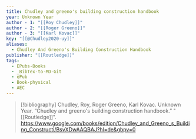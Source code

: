 ```yaml
---
title: Chudley and greeno's building construction handbook
year: Unknown Year
author - 1: "[[Roy Chudley]]"
author - 2: "[[Roger Greeno]]"
author - 3: "[[Karl Kovac]]"
key: "[[@Chudley2020-uy]]"
aliases:
  - Chudley And Greeno's Building Construction Handbook
publisher: "[[Routledge]]"
tags:
  - EPubs-Books
  - _BibTex-to-MD-Git
  - ePub
  - Book-physical
  - AEC
---
```


> [!bibliography]
> Chudley, Roy, Roger Greeno, Karl Kovac. Unknown Year. “Chudley and greeno's building construction handbook.” "[[Routledge]]". https://www.google.com/books/edition/Chudley_and_Greeno_s_Building_Constructi/BsvXDwAAQBAJ?hl=de&gbpv=0